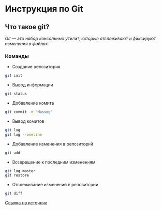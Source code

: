 # Инструкция по Git

## Что такое git?
*Git — это набор консольных утилит, которые отслеживают и фиксируют изменения в файлах.* 

### Команды
* Создание репозитория 
```sh
git init
```
* Вывод информации 
```sh
git status 
```
* Добавление комита
```sh
git commit -m "Masseg"
```
* Вывод комитов
```sh
git log
git log --oneline
```
* Добавление изменения в репозиторий
```sh
git add 
```
* Возвращение к последним изменениям
```sh
git log master
git restore
```
* Отслеживание изменений в репозитории
```sh
git diff
```

[Ссылка на источник](https://proglib.io/p/git-for-half-an-hour)